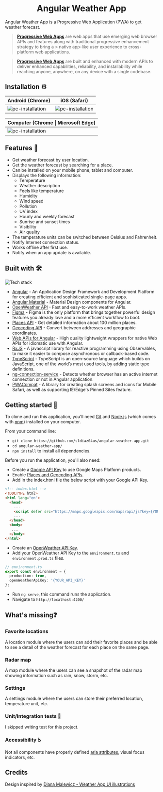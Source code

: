 <h1 align="center">Angular Weather App</h1>

Angular Weather App is a Progressive Web Application (PWA) to get weather forecast.
> **[Progressive Web Apps](https://developer.mozilla.org/en-US/docs/Web/Progressive_web_apps)** are web apps that use emerging web browser APIs and features along with traditional progressive enhancement strategy to bring a > native app-like user experience to cross-platform web applications.

> **[Progressive Web Apps](https://web.dev/what-are-pwas/)** are built and enhanced with modern APIs to deliver enhanced capabilities, reliability, and installability while reaching anyone, anywhere, on any device with a single codebase.



## Installation ⚙️
| Android (Chrome) | iOS (Safari) |
|-------- | --- |
|![pc-installation](https://user-images.githubusercontent.com/61401062/126021586-a24075ac-0ccc-44aa-8904-381bf64317a2.gif) | ![pc-installation](https://user-images.githubusercontent.com/61401062/126054994-4795e15c-1f0a-43f7-9b73-f284ba997a1b.gif)|

| Computer (Chrome \| Microsoft Edge) |
| -- |
| ![pc-installation](https://user-images.githubusercontent.com/61401062/126054784-d8be0ca1-b6ff-468b-bbfd-00aa4c92866e.gif) |


## Features 🚀
- Get weather forecast by user location.
- Get the weather forecast by searching for a place.
- Can be installed on your mobile phone, tablet and computer.
- Displays the following information:
  - Temperature
  - Weather description
  - Feels like temperature
  - Humidity
  - Wind speed
  - Pollution
  - UV index
  - Hourly and weekly forecast
  - Sunrise and sunset times
  - Visibility
  - Air quality
- The temperature units can be switched between Celsius and Fahrenheit.
- Notify Internet connection status.
- Works offline after first use.
- Notify when an app update is available.


## Built with 🛠️
![Tech stack](https://res.cloudinary.com/comparte/image/upload/v1626424543/weather-app-tech-stack.png)
- [Angular](https://angular.io/) - An Application Design Framework and Development Platform for creating efficient and sophisticated single-page apps.
- [Angular Material](https://material.angular.io/) - Material Design components for Angular.
- [OpenWeather API](https://openweathermap.org/) - Fast and easy-to-work weather APIs.
- [Figma](https://www.figma.com/) - Figma is the only platform that brings together powerful design features you already love and a more efficient workflow to boot.
- [Places API](https://developers.google.com/maps/documentation/places/web-service/overview?hl=en_US) - Get detailed information about 100 million places.
- [Geocoding API](https://developers.google.com/maps/documentation/geocoding/overview?hl=en_US) - Convert between addresses and geographic coordinates.
- [Web APIs for Angular](https://ng-web-apis.github.io/) - High quality lightweight wrappers for native Web APIs for idiomatic use with Angular.
- [RxJS](https://rxjs.dev/) - A javascript library for reactive programming using Observables, to make it easier to compose asynchronous or callback-based code.
- [TypeScript](https://www.typescriptlang.org/) - TypeScript is an open-source language which builds on JavaScript, one of the world’s most used tools, by adding static type definitions.
- [ng-connection-service](https://github.com/ultrasonicsoft/ng-connection-service) - Detects whether browser has an active internet connection or not in Angular application.
- [PWACompat](https://github.com/GoogleChromeLabs/pwacompat) - A library for creating splash screens and icons for Mobile Safari, as well as supporting IE/Edge's Pinned Sites feature.


## Getting started 🏁
To clone and run this application, you'll need [Git](https://git-scm.com) and [Node.js](https://nodejs.org/en/download/) (which comes with [npm](http://npmjs.com)) installed on your computer.

From your command line:
-  `git clone https://github.com/sldiaz04us/angular-weather-app.git`
-  `cd angular-weather-app/`
-  `npm install` to install all dependencies.

Before you run the application, you'll also need:
- Create a [Google API Key](https://developers.google.com/maps/documentation/javascript/get-api-key) to use Google Maps Platform products.
- Enable [Places and Geocoding APIs](https://console.cloud.google.com/apis/library).
- Add in the index.html file the below script with your Google API Key.
```html
<!-- index.html -->
<!DOCTYPE html>
<html lang="en">
  <head>
    ...
    <script defer src="https://maps.googleapis.com/maps/api/js?key={YOUR_API_KEY}&libraries=places"></script>
    ...
  </head>
  <body>
   ...
  </body>
</html>
```
- Create an [OpenWeather API Key](https://openweathermap.org/api).
- Add your OpenWeather API Key to the `environment.ts` and `environment.prod.ts` files.
```typescript
// environment.ts
export const environment = {
  production: true,
  openWeatherApiKey: '{YOUR_API_KEY}'
};
```
-  Run `ng serve`, this command runs the application.
-  Navigate to `http://localhost:4200/`


## What's missing❓
### Favorite locations
A location module where the users can add their favorite places and be able to see a detail of the weather forecast for each place on the same page.

### Radar map
A map module where the users can see a snapshot of the radar map showing information such as rain, snow, storm, etc.

### Settings
A settings module where the users can store their preferred location, temperature unit, etc.

### Unit/Integration tests 🧪
I skipped writing test for this project.

### Accessibility ♿
Not all components have properly defined [aria attributes](https://developer.mozilla.org/en-US/docs/Web/Accessibility/ARIA), visual focus indicators, etc.


## Credits
Design inspired by [Diana Malewicz - Weather App UI illustrations](https://uxdesign.cc/create-a-weather-app-ui-with-3d-like-illustrations-4a6a5686c5ea)

